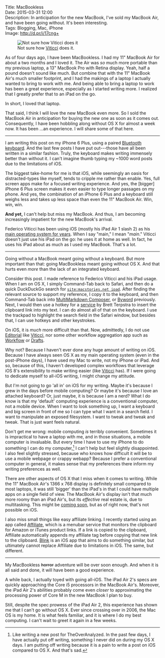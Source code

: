 Title: MacBookless  
Date: 2015-03-31 12:00  
Description: In anticipation for the new MacBook, I've sold my MacBook Air, and have been going without. It's been interesting.  
Tags: Blogging, Mac, iPhone  
Image: http://d.pr/i/17cng+  

<figure>
	<img src="http://d.pr/i/17cng+" alt="Not sure how Viticci does it" title="Not sure how Viticci does it">
	<figcaption>Not sure how <a href="http://www.imore.com/how-ipad-air-2-became-federico-viticcis-main-computer" title="Federico Viticci on how the iPad became his primary computer">Viticci</a> does it.</figcaption>
</figure>

As of four days ago, I have been MacBookless. I had my 11" MacBook Air for about a two months and I loved it. The Air was *so* much more portable than my previous laptop, a 13" MacBook Pro with Retina display. Yeah, half a pound doesn't sound like much. But combine that with the 11" MacBook Air's much smaller footprint, and I had the makings of a laptop I actually wanted to bring to work with me. And being able to bring a laptop to work has been a great experience, especially as I started writing more. I realized that I greatly prefer that to an iPad on the go.

In short, I loved that laptop.

That said, I think I will love the new MacBook even more. So I sold the MacBook Air in anticipation for buying the new one as soon as it comes out. Consequently, I have been hobbling along without OS X for almost a week now. It has been ...an experience. I will share some of that here.

***

I am writing this post on my iPhone 6 Plus, using a paired [Bluetooth keyboard][1]. And the last few posts I have put out---those have all been written in a similar fashion. Truly, the keyboard makes writing immensely better than without it. I can't imagine thumb typing my ~1000 word posts due to the limitations of iOS. 

The biggest take-home for me is that iOS, while seemingly an oasis for distracted-types like myself, tends to cripple me rather than enable. Yes, full screen apps make for a focused writing experience. And yes, the [bigger] iPhone 6 Plus screen makes it even easier to type longer passages on my phone. And yes, the combination of an iPhone 6 Plus and a keyboard still weighs less and takes up less space than even the 11" MacBook Air. Win, win, win.

**And yet,** I can't help but miss my MacBook. And thus, I am becoming increasingly impatient for the new MacBook's arrival.

Federico Viticci has been using iOS (mostly his iPad Air 1 slash 2) as his [main operating system for years][2]. When I say "main," I mean "*main*." Viticci doesn't just use his iPad on the go: he uses it at home as well. In fact, he uses his iPad about as much as I used my MacBook. That's a lot. 

***

Going without a MacBook meant going without a keyboard. But more important than that: going MacBookless meant going without OS X. And that hurts even *more* than the lack of an integrated keyboard. 

Consider this post. I made reference to Federico Viticci and his iPad usage. When I am on OS X, I simply Command-Tab back to Safari, and then do a quick DuckDuckGo search for [`site:macstories.net ipad`][3]. After finding the relevant source to support my reference, I copy it to the keyboard, and then Command-Tab back into [MultiMarkdown Composer][4], or [Byword][5] previously. Next, I would then use a hotkey for a [service][6] by Brett Terpstra to insert the clipboard link into my text. I can do almost all of that on the keyboard. I use the trackpad to highlight the search field in the Safari window, but besides that, I can use hotkeys and other keystrokes.

On iOS, it is *much* more difficult than that. Now, admittedly, I do not use [Editorial][7] like [Viticci][8], nor some other workflow aggregation app such as [Workflow][9] or [Drafts][10]. 

Why not? Because I haven't ever done any huge amount of writing on iOS. Because I have always seen OS X as my main operating system (even in the post-iPhone days), I have used my Mac to write, not my iPhone or iPad. And so, because of this, I haven't developed complex workflows that leverage iOS 8's extensibility to make writing easier (like [Viticci][11] has). If I were going to dedicate myself to all-iOS writing, I might change my attitude. 

But I'm not going to go 'all in' on iOS for my writing. Maybe it's because I grew in the days before mobile computing? Or maybe it's because I love an attached keyboard? Or, just maybe, it is because I am a nerd? What I do know is that my 'default' computing experience is a conventional computer, not a mobile device. When I want to look something up, I want a keyboard and big screen in front of me so I can type what I want in a search field. I want to manipulate an exposed filesystem. I want to tweak and tweak and tweak. That is just want feels natural. 

Don't get me wrong: mobile computing *is* terribly convenient. Sometimes it is impractical to have a laptop with me, and in those situations, a mobile computer is invaluable. But every time I have to use my iPhone to do something I can do my computer,[^1] I can't help but feel slightly disappointed. I also feel slightly stressed, because who knows how difficult it will be to use a mobile webpage or crappy webapp? Because I prefer a conventional computer in general, it makes sense that my preferences there inform my writing preferences as well.

There are other aspects of OS X that I miss when it comes to writing. While the 11" MacBook Air's 1366 x 768 display is definitely small compared to most laptops, it was still 'bigger' than the iPad's in that I could have multiple apps on a single field of view. The MacBook Air's display isn't that much more roomy than an iPad Air's, but its *effective* real estate is, due to multitasking. This might be [coming soon][12], but as of right now, that's not possible on iOS. 

I also miss small things like easy affiliate linking. I recently started using an app called [Affiliate][13], which is a menubar service that monitors the clipboard for Amazon or iTunes product links. If a link is copied to the clipboard, Affiliate automatically appends my affiliate tag before copying that new link to the clipboard. [Blink][14] is an iOS app that aims to do something similar, but ultimately cannot replace Affiliate due to limitations in iOS. The same, but different. 

***

My MacBookless <s>horror</s> adventure will be over soon enough. And when it is all said and done, it will have been a good experience. 

A while back, I actually toyed with going all-iOS. The iPad Air 2's specs are quickly approaching the Core i5 processors in the MacBook Air's. Moreover, the iPad Air 2's abilities probably come even *closer* to approximating the processing power of Core M in the new MacBook I plan to buy. 

Still, despite the spec prowess of the iPad Air 2, this experience has shown me that I can't go without OS X. Ever since crossing over in 2006, the Mac OS is my home. It is what feels familiar, and it is where I do my best computing. I can't wait to greet it again in a few weeks.

[^1]: Like writing a new post for TheOverAnalyzed. In the past few days, I have actually put off writing, something I never did on during my OS X days. I am putting off writing because it is a pain to write a post on iOS compared to OS X. And that's sad. 

[1]: https://www.amazon.com/dp/B005DLDO4U/?tag=theov0c-20 "Apple's latest Wireless Keyboard on Amazon"
[2]: http://www.macstories.net/stories/ipad-air-2-review-why-the-ipad-became-my-main-computer/ "Federico Viticci on using an iPad as his main computer"
[3]: https://duckduckgo.com/?q=site%3Amacstories.net+ipad "Searching DuckDuckGo for stories containing 'iPad' on MacStories"
[4]: https://itunes.apple.com/us/app/multimarkdown-composer-2/id593294811?at=1l3vx9s "MultiMarkdown Composer on the Mac App Store"
[5]: https://itunes.apple.com/us/app/byword/id420212497?mt=12&at=1l3vx9s "Byword on the Mac App Store"
[6]: http://brettterpstra.com/projects/markdown-service-tools/#linking "Brett Terpstra and nifty Markdown tools"
[7]: https://itunes.apple.com/us/app/editorial/id673907758?at=1l3vx9s "Editorial on the App Store"
[8]: http://www.macstories.net/stories/editorial-for-ipad-review/ "Federico Viticci reviewing Editorial for iPad"
[9]: https://itunes.apple.com/us/app/workflow-powerful-automation/id915249334?at=1l3vx9s "Workflow on the App Store"
[10]: https://itunes.apple.com/us/app/drafts-4-quickly-capture-notes/id905337691?at=1l3vx9s "Drafts 4 on the App Store"
[11]: http://www.macstories.net/stories/ios-8-email-and-extensions/ "Federico Viticci reviewing iOS 8 and extensions"
[12]: http://appleinsider.com/articles/15/03/30/rumor-apples-jumbo-ipad-pro-allegedly-shown-in-spy-shots-shows-potential-second-port "AppleInsider reporting on rumors of an iPad Pro"
[13]: https://itunes.apple.com/us/app/affiliate/id789724698?mt=12&at=1l3vx9s "Affiliate on the Mac App Store"
[14]: https://itunes.apple.com/us/app/blink-better-affiliate-links/id946766863?mt=8&at=1l3vx9s "Blink on the App Store"